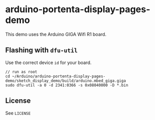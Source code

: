 # arduino-portenta-display-pages-demo

This demo uses the Arduino GIGA Wifi R1 board.

## Flashing with `dfu-util` 

Use the correct device `id` for your board.

```
// run as root
cd ~/Arduino/arduino-portenta-display-pages-demo/sketch_display_demo/build/arduino.mbed_giga.giga
sudo dfu-util -a 0 -d 2341:0366 -s 0x08040000 -D *.bin
```

## License

See `LICENSE`